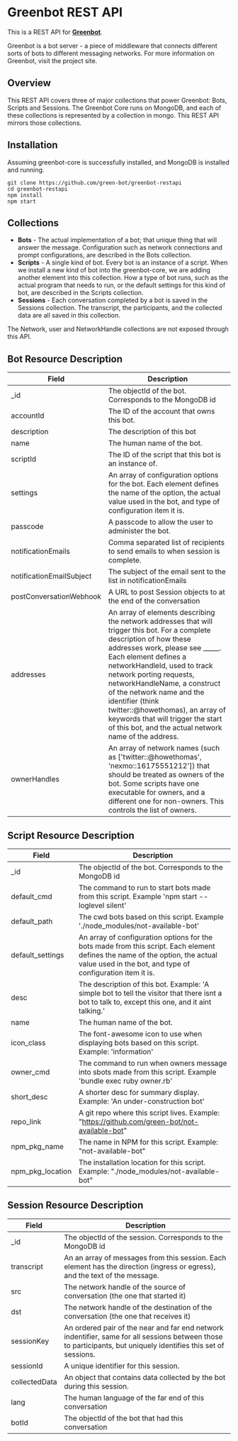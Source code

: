 # Greenbot REST API

This is a REST API for **[Greenbot](https://github.com/green-bot/greenbot-core)**.

Greenbot is a bot server - a piece of middleware that connects different sorts of bots to different messaging networks. For more information on Greenbot, visit the project site.

## Overview
This REST API covers three of major collections that power Greenbot: Bots, Scripts and Sessions.
The Greenbot Core runs on MongoDB, and each of these collections is represented by a
collection in mongo.  This REST API mirrors those collections.

## Installation

Assuming greenbot-core is successfully installed, and MongoDB is installed and running.

```
git clone https://github.com/green-bot/greenbot-restapi
cd greenbot-restapi
npm install
npm start
```
## Collections
* **Bots** - The actual implementation of a bot; that unique thing that will answer the message. Configuration such as network connections and prompt configurations, are described in the Bots collection.
* **Scripts** - A single kind of bot. Every bot is an instance of a script. When we install a new kind of bot into the greenbot-core, we are adding another element into this collection. How a type of bot runs, such as the actual program that needs to run, or the default settings for this kind of bot, are described in the Scripts collection.
* **Sessions** - Each conversation completed by a bot is saved in the Sessions collection. The transcript, the participants, and the collected data are all saved in this collection.

The Network, user and NetworkHandle collections are not exposed through this API.


## Bot Resource Description
Field | Description
----- |  -----------
_id | The objectId of the bot. Corresponds to the MongoDB id
accountId | The ID of the account that owns this bot.
description | The description of this bot
name | The human name of the bot.
scriptId | The ID of the script that this bot is an instance of.
settings | An array of configuration options for the bot. Each element defines the name of the option, the actual value used in the bot, and type of configuration item it is.
passcode | A passcode to allow the user to administer the bot.
notificationEmails | Comma separated list of recipients to send emails to when session is complete.
notificationEmailSubject | The subject of the email sent to the list in notificationEmails
postConversationWebhook | A URL to post Session objects to at the end of the conversation
addresses | An array of elements describing the network addresses that will trigger this bot. For a complete description of how these addresses work, please see _____. Each element defines a networkHandleId, used to track network porting requests, networkHandleName, a construct of the network name and the identifier (think twitter::@howethomas), an array of keywords that will trigger the start of this bot, and the actual network name of the address.
ownerHandles | An array of network names (such as ['twitter::@howethomas', 'nexmo::16175551212']) that should be treated as owners of the bot. Some scripts have one executable for owners, and a different one for non-owners.  This controls the list of owners.

## Script Resource Description
Field | Description
----- |  -----------
_id | The objectId of the bot. Corresponds to the MongoDB id
default_cmd | The command to run to start bots made from this script. Example 'npm start --loglevel silent'
default_path | The cwd bots based on this script. Example './node_modules/not-available-bot'
default_settings | An array of configuration options for the bots made from this script. Each element defines the name of the option, the actual value used in the bot, and type of configuration item it is.
desc | The description of this bot. Example: 'A simple bot to tell the visitor that there isnt a bot to talk to, except this one, and it aint talking.'
name | The human name of the bot.
icon_class | The font-awesome icon to use when displaying bots based on this script. Example: 'information'
owner_cmd | The command to run when owners message into sbots made from this script. Example 'bundle exec ruby owner.rb'
short_desc | A shorter desc for summary display. Example: 'An under-construction bot'
repo_link | A git repo where this script lives. Example:  "https://github.com/green-bot/not-available-bot"
npm_pkg_name | The name in NPM for this script. Example: "not-available-bot"
npm_pkg_location | The installation location for this script. Example: "./node_modules/not-available-bot"

## Session Resource Description
Field | Description
----- |  -----------
_id | The objectId of the session. Corresponds to the MongoDB id
transcript | An an array of messages from this session. Each element has the direction (ingress or egress), and the text of the message.
src | The network handle of the source of conversation (the one that started it)
dst | The network handle of the destination of the conversation (the one that receives it)
sessionKey | An ordered pair of the near and far end network indentifier, same for all sessions between those to participants, but uniquely identifies this set of sessions.
sessionId | A unique identifier for this session.
collectedData | An object that contains data collected by the bot during this session.
lang | The human language of the far end of this conversation
botId | The objectId of the bot that had this conversation
